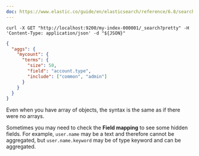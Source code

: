 ```yaml
---
doc: https://www.elastic.co/guide/en/elasticsearch/reference/6.8/search-aggregations-bucket-terms-aggregation.html
---
```


```shell
curl -X GET "http://localhost:9200/my-index-000001/_search?pretty" -H 'Content-Type: application/json' -d "${JSON}"
```

```json
{
  "aggs": {
    "mycount": {
      "terms": {
        "size": 50,
        "field": "account.type",
        "include": ["common", "admin"]
      }
    }
  }
}
```

Even when you have array of objects, the syntax is the same as if there were no arrays.

Sometimes you may need to check the **Field mapping** to see some hidden fields.
For example, `user.name` may be a text and therefore cannot be aggregated,
but `user.name.keyword` may be of type keyword and can be aggregated.
